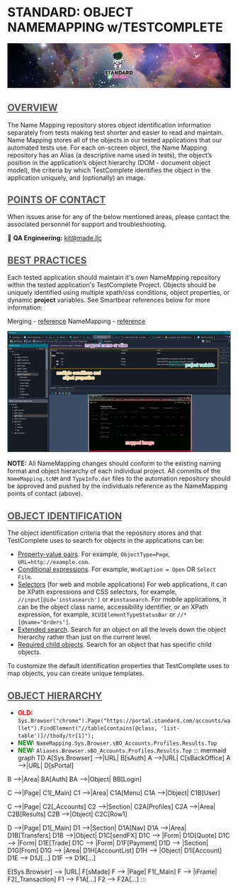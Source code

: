 **<h1> STANDARD: OBJECT NAMEMAPPING w/TESTCOMPLETE </h1>**
![standard-automation.png](/src/standard-automation.png)



## <span style="color:#555555"><u> **OVERVIEW** </u></span>
The Name Mapping repository stores object identification information separately from tests making test shorter and easier to read and maintain. Name Mapping stores all of the objects in our tested applications that our automated tests use. For each on-screen object, the Name Mapping repository has an Alias (a descriptive name used in tests), the object’s position in the application’s object hierarchy (DOM - document object model), the criteria by which TestComplete identifies the object in the application uniquely, and (optionally) an image. 


## <span style="color:#555555"><u> **POINTS OF CONTACT** </u></span>
When issues arise for any of the below mentioned areas, please contact the associated personnel for support and troubleshooting.

:taco: **QA Engineering:**<span style="color:gold"> kit@made.llc </span>



## <span style="color:#555555"><u> **BEST PRACTICES** </u></span>
Each tested application should maintain it's own NameMpping repository within the tested application's TestComplete Project. Objects should be uniquely identified using multiple xpath/css conditions, object properties, or dynamic **project** variables. See Smartbear references below for more information:

Merging - [reference](https://support.smartbear.com/testcomplete/docs/testing-with/object-identification/name-mapping/how-to/merge.html)
NameMapping - [reference](https://support.smartbear.com/testcomplete/docs/testing-with/object-identification/name-mapping/index.html)

![nameMapping.png](/src/assets/nameMapping.png)


**NOTE:** All NameMapping changes should conform to the existing naming format and object hierarchy of each individual project. All commits of the `NameMapping.tcNM` and `TypeInfo.dat` files to the automation repository should be approved and pushed by the individuals reference as the NameMapping points of contact (above).



## <span style="color:#555555"><u> **OBJECT IDENTIFICATION** </u></span> 
The object identification criteria that the repository stores and that TestComplete uses to search for objects in the applications can be:
- [Property-value pairs](https://support.smartbear.com/testcomplete/docs/testing-with/object-identification/name-mapping/basic-mapping-criteria.html). For example, `ObjectType=Page`, `URL=http://example.com`.
- [Conditional expressions](https://support.smartbear.com/testcomplete/docs/testing-with/object-identification/name-mapping/conditional-mapping-criteria.html). For example, `WndCaption = Open` OR `Select File`.
- [Selectors](https://support.smartbear.com/testcomplete/docs/testing-with/object-identification/name-mapping/selectors.html) (for web and mobile applications) For web applications, it can be XPath expressions and CSS selectors, for example, `//input[@id='instasearch']` or `#instasearch`. For mobile applications, it can be the object class name, accessibility identifier, or an XPath expression, for example, `XCUIElementTypeStatusBar` or `//*[@name="Orders"]`.
- [Extended search](https://support.smartbear.com/testcomplete/docs/testing-with/object-identification/name-mapping/extended-search.html). Search for an object on all the levels down the object hierarchy rather than just on the current level.
- [Required child objects](https://support.smartbear.com/testcomplete/docs/testing-with/object-identification/name-mapping/required-children.html). Search for an object that has specific child objects.

To customize the default identification properties that TestComplete uses to map objects, you can create unique templates. 



## <span style="color:#555555"><u> **OBJECT HIERARCHY** </u></span> 
- <span style="color:red">**OLD:**</span> `Sys.Browser("chrome").Page("https://portal.standard.com/accounts/wallet").FindElement("//table[contains(@class, 'list-table')]//tbody/tr[1]");`
- <span style="color:green">**NEW:**</span> `NameMapping.Sys.Browser.sBO_Accounts.Profiles.Results.Top`
- <span style="color:green">**NEW:**</span> `Aliases.Browser.sBO_Accounts.Profiles.Results.Top`
::: mermaid
graph TD
A[Sys.Browser] -->|URL| B[sAuth]
A -->|URL| C[sBackOffice]
A -->|URL| D[sPortal]

B -->|Area| BA[Auth]
BA -->|Object| BB[Login]

C -->|Page| C1[_Main]
C1 -->|Area| C1A[Menu]
C1A -->|Object| C1B[User]

C -->|Page| C2[_Accounts]
C2 -->|Section| C2A[Profiles]
C2A -->|Area| C2B[Results]
C2B -->|Object| C2C[Row1]

D -->|Page| D1[_Main]
D1 -->|Section| D1A[Nav]
D1A -->|Area| D1B[Transfers]
D1B -->|Object| D1C[sendFX]
D1C --> |Form| D1D[Quote]
D1C --> |Form| D1E[Trade]
D1C --> |Form| D1F[Payment]
D1D --> |Section| D1G[From]
D1G --> |Area| D1H[AccountList]
D1H --> |Object| D1I[Account]
D1E --> D1J[...]
D1F --> D1K[...]

E[Sys.Browser] --> |URL| F[sMade]
F --> |Page| F1[_Main]
F --> |iFrame| F2[_Transaction]
F1 --> F1A[...]
F2 --> F2A[...] 
:::